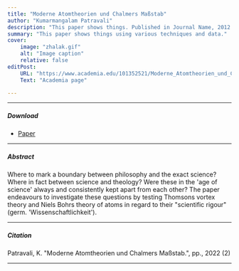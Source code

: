 ```yaml
---
title: "Moderne Atomtheorien und Chalmers Maßstab" 
author: "Kumarmangalam Patravali"
description: "This paper shows things. Published in Journal Name, 2012." 
summary: "This paper shows things using various techniques and data." 
cover:
    image: "zhalak.gif"
    alt: "Image caption"
    relative: false
editPost:
    URL: "https://www.academia.edu/101352521/Moderne_Atomtheorien_und_Chalmers_Ma%C3%9Fstab"
    Text: "Academia page"

---
```


---

##### Download

+ [Paper](paper1.pdf)

---

##### Abstract

Where to mark a boundary between philosophy and the exact science? Where in fact between science and theology? Were these in the 'age of science' always and consistently kept apart from each other? The paper endeavours to investigate these questions by testing Thomsons vortex theory and Niels Bohrs theory of atoms in regard to their "scientific rigour" (germ. 'Wissenschaftlichkeit').

---

##### Citation

Patravali, K. "Moderne Atomtheorien und Chalmers Maßstab.", pp., 2022 (2)


---


